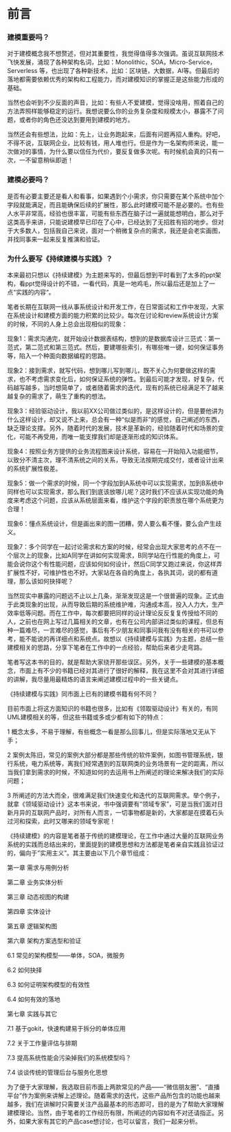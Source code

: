 # 前言

### 建模重要吗？

对于建模概念我不想赘述，但对其重要性，我觉得值得多次强调。虽说互联网技术飞快发展，涌现了各种架构名词，比如：Monolithic，SOA，Micro-Service，Serverless 等，也出现了各种新技术，比如：区块链，大数据，AI等。但最后的落地都需要依赖优秀的架构和工程能力，而对建模知识的掌握正是这些能力形成的基础。

当然也会听到不少反面的声音，比如：有些人不爱建模，觉得没啥用，照着自己的方法弄照样能够稳定的运行。我想说要么你的业务复杂度和规模太小，暴露不了问题，或者你的角色还没达到要用到建模的地方。

当然还会有些想法，比如：先上，让业务跑起来，后面有问题再招人重构。好吧，不得不说，互联网企业，比较有钱，用人堆也行。但是作为一名架构师来说，能一次做对的事情，为什么要以信任为代价，要反复做多次呢。有时候机会真的只有一次，一不留意稍纵即逝！

### 建模必要吗？

是否有必要主要还是看人和看事，如果遇到个小需求，你只需要在某个系统中加个字段就能满足，而且能确保后续的扩展性，那么此时建模可能不是必要的。也有些人水平非常高，经验也很丰富，可能有些东西在脑子过一遍就能想明白，那么对于这类高手来讲，只能说建模早已印在了心中，已经达到了无招胜有招的地步。但对于大多数人，包括我自己来说，面对一个稍微复杂点的需求，我还是会老实画图，并找同事来一起来反复推演和验证。

### 为什么要写《持续建模与实践》？

本来最初只想以《持续建模》为主题来写的，但最后想到平时看到了太多的ppt架构，看ppt觉得设计的不错，一看代码，真是一地鸡毛，所以最后还是加上了一点“实践的内容“。

笔者长期在互联网一线从事系统设计和开发工作，在日常面试和工作中发现，大家在系统设计和建模方面的能力积累的比较少。每次在讨论和review系统设计方案的时候，不同的人身上总会出现相似的现象：

现象1：需求沟通完，就开始设计数据表结构，想到的是数据库设计三范式：第一范式，第二范式和第三范式。然后，要建哪些索引，有哪些唯一键，如何保证事务等，陷入一个种面向数据编程的思路。

现象2：接到需求，就写代码，想到哪儿写到哪儿，既不关心为何要做这样的需求，也不考虑需求变化后，如何保证系统的弹性。到最后可能才发现，好复杂，代码越写越多，当时想简单了，或者随着需求的迭代，现有的系统已经满足不了越来越复杂的需求了，萌生了重构的想法。

现象3：经验驱动设计，我以前XX公司做过类似的，是这样设计的，但是要他讲为什么这样设计，却又说不上来，总会有一种“似是而非”的感觉，自己阐述的东西，缺乏理论支撑。另外，随着时代的发展，技术是革新的，经验随着时代和场景的变化，可能不再受用，而唯一能支撑我们却是逐渐形成的知识体系。

现象4：按照业务方提供的业务流程图来设计系统，容易在一开始陷入功能细节，以致分不清主次，理不清系统之间的关系，导致无法按期完成交付，或者设计出来的系统扩展性极差。

现象5：做一个需求的时候，同一个字段加到A系统中可以实现需求，加到B系统中同样也可以实现需求，那么我们到底该放哪儿呢？这时我们不应该从实现功能的角度来考虑这个问题，应该从系统层面来看，维护这个字段的职责放在哪个系统更为合理！

现象6：懂点系统设计，但是画出来的图一团糟，旁人要么看不懂，要么会产生歧义。

现象7：多个同学在一起讨论需求和方案的时候，经常会出现大家思考的点不在一个层次上的现象，比如A同学在讲如何实现需求，B同学站在行性能的角度上，可能会说你这个有性能问题，应该如何如何设计，然后C同学又跑过来说，你这样弄扩展性不好，可维护性也不好。大家站在各自的角度上，各执其词，说的都有道理，那么该如何抉择呢？

当然现实中暴露的问题远不止以上几条，渐渐发现这是一个很普遍的现象。正式由于此类现象的出现，从而导致后期的系统维护难，沟通成本高，投入人力大，生产效率低等问题。而在工作中，每次都要把同样的设计理论反反复复传授给不同的人，之前也在网上写过几篇相关的文章，也有在公司内部讲过类似的课程，但总有种一篇难尽，一言难尽的感觉，事后有不少朋友和同事问我有没有相关的书可以参考，能不能说的再详细点和系统点。故想以《持续建模与实践》为主题，总结一些建模相关的思路，分享下笔者在工作中的一点经验，帮助后来者少走弯路。

笔者写这本书的目的，就是帮助大家绕开那些误区。另外，关于一些建模的基本概念，市面上有不少的书籍已经对其进行了很好的解释，我在这里不会对其进行详细的讲解，我尽量用最精炼的语言来阐述建模过程中的一些关键点。

《持续建模与实践》同市面上已有的建模书籍有何不同？

目前市面上将这方面知识的书籍也很多，比如有《领取驱动设计》有关的，有同UML建模相关的等，但这些书籍或多或少都有如下的特点：

1 概念太多，不易于理解，有些概念一看是那么回事儿，但是实际落地又无从下手；

2 案例太陈旧，常见的案例大部分都是那些传统的软件案例，如图书管理系统，银行系统，电力系统等，离我们经常遇到的互联网类的业务场景有一定的距离，所以当我们拿到需求的时候，不知道如何的去运用书上所阐述的理论来解决我们的实际问题；

3 所阐述的方法大而全，很难满足我们快速变化和迭代的互联网需求。举个例子，就拿《领域驱动设计》这本书来说，书中强调要有“领域专家”，可是当我们面对日新月异的互联网产品时，对所有人而言，一切事物都是新的，大家都是在摸着石头过河和探索，此时又哪来的领域专家呢！

《持续建模》的内容是笔者基于传统的建模理论，在工作中通过大量的互联网业务系统的实践而总结出来的，里面提到的建模思想和方法都是笔者亲自实践且验证过的，偏向于”实用主义”。其主要由以下几个章节组成：

第一章 需求与用例分析

第二章 业务实体分析

第三章 动态视图的构建

第四章 实体设计

第五章 逻辑架构图

第六章 架构方案选型和验证

6.1 常见的架构模型——单体，SOA，微服务

6.2 如何抉择

6.3 如何证明架构模型的有效性

6.4 如何有效的落地

第七章 实践与其它

7.1 基于gokit，快速构建易于拆分的单体应用

7.2 关于工作量评估与排期

7.3 提高系统性能会污染掉我们的系统模型吗？

7.4 谈谈传统的管理后台与服务化思想

为了便于大家理解，我选取目前市面上两款常见的产品——“微信朋友圈”、“直播平台”作为案例来讲解上述理论。随着需求的迭代，这些产品所包含的功能也越来越多，我们在讲解时只需要关注产品最基本的形态即可，目的是为了帮助大家理解建模理论。当然，由于笔者的工作经历有限，所阐述的内容如有不对还请指正。另外，如果大家有其它的产品case想讨论，也可以留言，我们一起来分析。

